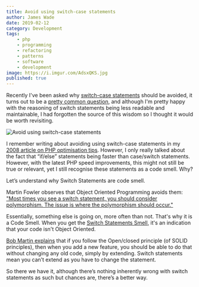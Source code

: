 ```yaml
---
title: Avoid using switch-case statements
author: James Wade
date: 2019-02-12
category: Development
tags:
    - php
    - programming
    - refactoring
    - patterns
    - software
    - development
image: https://i.imgur.com/AdsxQKS.jpg
published: true
---
```


Recently I've been asked why [switch-case statements](https://en.wikipedia.org/wiki/Switch_statement) should be avoided, it turns out to be a [pretty common question](https://www.reddit.com/r/PHP/comments/aoqjd5/switch_statement/), and although I'm pretty happy with the reasoning of switch statements being less readable and maintainable, I had forgotten the source of this wisdom so I thought it would be worth revisiting.

<!--more-->

![Avoid using switch-case statements](https://i.imgur.com/AdsxQKS.jpg)

I remember writing about avoiding using switch-case statements in my [2008 article on PHP optimisation tips](/50-php-optimisation-tips-revisited/). However, I only really talked about the fact that “if/else” statements being faster than case/switch statements. However, with the latest PHP speed improvements, this might not still be true or relevant, yet I still recognise these statements as a code smell. Why?

Let’s understand why Switch Statements are code smell.

Martin Fowler observes that Object Oriented Programming avoids them: ["Most times you see a switch statement, you should consider polymorphism. The issue is where the polymorphism should occur."](https://books.google.co.uk/books?id=UTgFCAAAQBAJ&pg=PA82&lpg=PA82&dq=%22Most+times+you+see+a+switch+statement,+you+should+consider+polymorphism.+The+issue+is+where+the+polymorphism+should+occur.%22&source=bl&ots=WhU_hw_A3i&sig=ACfU3U3ycXo-pUJsOZTXkyrhJpkXH_vwvQ&hl=en&sa=X&ved=2ahUKEwif3eDvybTgAhVLVRUIHZn3BZMQ6AEwAHoECAUQAQ#v=onepage&q=%22Most%20times%20you%20see%20a%20switch%20statement%2C%20you%20should%20consider%20polymorphism.%20The%20issue%20is%20where%20the%20polymorphism%20should%20occur.%22&f=false)

Essentially, something else is going on, more often than not. That's why it is a Code Smell. When you get the [Switch Statements Smell](http://wiki.c2.com/?SwitchStatementsSmell), it's an indication that your code isn't Object Oriented.

[Bob Martin explains](https://youtu.be/TMuno5RZNeE?t=3725) that if you follow the Open/closed principle (of SOLID principles), then when you add a new feature, you should be able to do that without changing any old code, simply by extending. Switch statements mean you can’t extend as you have to change the statement.

So there we have it, although there’s nothing inherently wrong with switch statements as such but chances are, there’s a better way.

